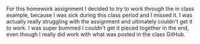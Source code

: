 For this homework assignment I decided to try to work through the in class example, because I was sick during this class period and I missed it. I was actually really struggling with the assignment and ultimately couldn't get it to work. I was super bummed I couldn't get it pieced together in the end, even though I really did work with what was posted in the class GitHub.